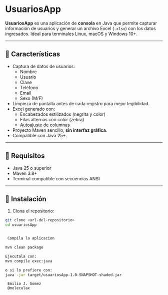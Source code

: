 # UsuariosApp

**UsuariosApp** es una aplicación de **consola** en Java que permite capturar información de usuarios y generar un archivo Excel (`.xlsx`) con los datos ingresados. Ideal para terminales Linux, macOS y Windows 10+.




---

## 🔹 Características

- Captura de datos de usuarios:
  - Nombre
  - Usuario
  - Clave 
  - Teléfono
  - Email
  - Sexo (M/F)
- Limpieza de pantalla antes de cada registro para mejor legibilidad.
- Excel generado con:
  - Encabezados estilizados (negrita y color)
  - Filas alternas con color (zebra)
  - Autoajuste de columnas
- Proyecto Maven sencillo, **sin interfaz gráfica**.
- Compatible con Java 25+.

---

## 🔹 Requisitos

- Java 25 o superior
- Maven 3.8+
- Terminal compatible con secuencias ANSI

---

## 🔹 Instalación

1. Clona el repositorio:

```bash
git clone <url-del-repositorio>
cd usuariosApp


 Compila la aplicacion 

mvn clean package

Ejecutala con:
mvn compile exec:java

o si lo prefiere con:
java -jar target/usuariosApp-1.0-SNAPSHOT-shaded.jar


```
``` Desarrollo 
 Emilio J. Gomez
 @moleculax
```
